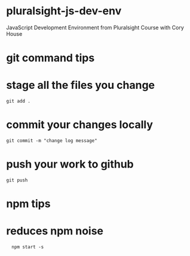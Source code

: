 # pluralsight-js-dev-env
JavaScript Development Environment from Pluralsight Course with Cory House

# git command tips

# stage all the files you change

    git add .

# commit your changes locally

    git commit -m "change log message"

# push your work to github

    git push
    
# npm tips

#   reduces npm noise

      npm start -s 


